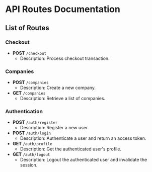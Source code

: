 # API Routes Documentation

## List of Routes

### Checkout
- **POST** `/checkout`  
  - Description: Process checkout transaction.

### Companies
- **POST** `/companies`  
  - Description: Create a new company.
- **GET** `/companies`  
  - Description: Retrieve a list of companies.

### Authentication
- **POST** `/auth/register`  
  - Description: Register a new user.
- **POST** `/auth/login`  
  - Description: Authenticate a user and return an access token.
- **GET** `/auth/profile`  
  - Description: Get the authenticated user's profile.
- **GET** `/auth/logout`  
  - Description: Logout the authenticated user and invalidate the session.
